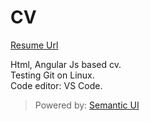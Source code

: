# CV

[Resume Url](https://maxnis.github.io/)

Html, Angular Js based cv.  
Testing Git on Linux.  
Code editor: VS Code.  
  
  
> Powered by: [Semantic UI](https://www.semantic-ui.com)
